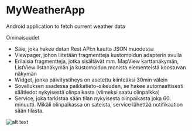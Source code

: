 # MyWeatherApp
Android application to fetch current weather data

Ominaisuudet
* Säie, joka hakee datan Rest API:n kautta JSON muodossa
* Viewpager, johon liitetään fragmentteja kustomoidun adapterin avulla
* Erilaisia fragmentteja, jotka sisältävät mm. MapView karttanäkymän, ListView listanäkymän ja kustomoidun monista elementeistä koostuvan näkymän
* Widget, jonka päivitystiheys on asetettu kiinteäksi 30min välein
* Sovelluksen saadessa paikkatieto-oikeuden, se hakee automaattisesti säätiedot nykyisestä olinpaikasta (viimeksi saatu olinpaikka)
* Service, joka tarkistaa sään tilan nykyisestä olinpaikasta joka 60. minuutti. Mikäli olinpaikassa on sateista, service lähettää notifikaation sään tilasta.


![alt text](https://github.com/tuomomees/MyWeatherApp/blob/master/app/src/main/res/drawable/background_image.9.png "BG")
